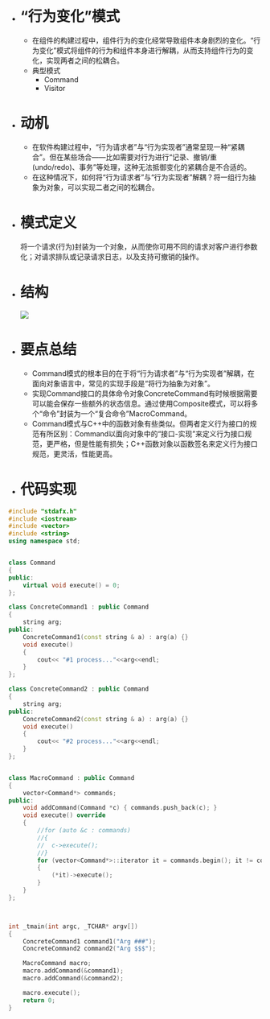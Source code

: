 - # “行为变化”模式
  - 在组件的构建过程中，组件行为的变化经常导致组件本身剧烈的变化。“行为变化”模式将组件的行为和组件本身进行解耦，从而支持组件行为的变化，实现两者之间的松耦合。
  - 典型模式
    - Command
    - Visitor
    
- # 动机
  - 在软件构建过程中，“行为请求者”与“行为实现者”通常呈现一种“紧耦合”。但在某些场合——比如需要对行为进行“记录、撤销/重(undo/redo)、事务”等处理，这种无法抵御变化的紧耦合是不合适的。
  - 在这种情况下，如何将“行为请求者”与“行为实现者”解耦？将一组行为抽象为对象，可以实现二者之间的松耦合。
  
- # 模式定义
  将一个请求(行为)封装为一个对象，从而使你可用不同的请求对客户进行参数化；对请求排队或记录请求日志，以及支持可撤销的操作。
  
- # 结构

  ![](https://github.com/havenow/my-C-plus-plus/blob/master/C%2B%2B%E8%AE%BE%E8%AE%A1%E6%A8%A1%E5%BC%8F/images/%E7%BB%93%E6%9E%84%EF%BC%88Structure%EF%BC%89-command.png)  
  
- # 要点总结
  - Command模式的根本目的在于将“行为请求者”与“行为实现者”解耦，在面向对象语言中，常见的实现手段是“将行为抽象为对象”。
  - 实现Command接口的具体命令对象ConcreteCommand有时候根据需要可以能会保存一些额外的状态信息。通过使用Composite模式，可以将多个“命令”封装为一个“复合命令”MacroCommand。
  - Command模式与C++中的函数对象有些类似。但两者定义行为接口的规范有所区别：Command以面向对象中的“接口-实现”来定义行为接口规范，更严格，但是性能有损失；C++函数对象以函数签名来定义行为接口规范，更灵活，性能更高。
  
  
- # 代码实现 

```c++
#include "stdafx.h"
#include <iostream>
#include <vector>
#include <string>
using namespace std;


class Command
{
public:
	virtual void execute() = 0;
};

class ConcreteCommand1 : public Command
{
	string arg;
public:
	ConcreteCommand1(const string & a) : arg(a) {}
	void execute() 
	{
		cout<< "#1 process..."<<arg<<endl;
	}
};

class ConcreteCommand2 : public Command
{
	string arg;
public:
	ConcreteCommand2(const string & a) : arg(a) {}
	void execute() 
	{
		cout<< "#2 process..."<<arg<<endl;
	}
};


class MacroCommand : public Command
{
	vector<Command*> commands;
public:
	void addCommand(Command *c) { commands.push_back(c); }
	void execute() override
	{
		//for (auto &c : commands)
		//{
		//	c->execute();
		//}
		for (vector<Command*>::iterator it = commands.begin(); it != commands.end(); ++it)
		{
			(*it)->execute();
		}
	}
};



int _tmain(int argc, _TCHAR* argv[])
{
	ConcreteCommand1 command1("Arg ###");
	ConcreteCommand2 command2("Arg $$$");

	MacroCommand macro;
	macro.addCommand(&command1);
	macro.addCommand(&command2);

	macro.execute();	
	return 0;
}


```
